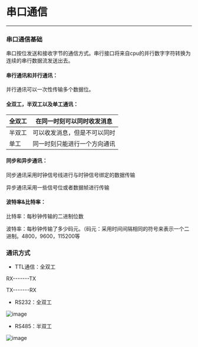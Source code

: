 # 串口通信

------

### 串口通信基础

串口按位发送和接收字节的通信方式。串行接口将来自cpu的并行数字字符转换为连续的串行数据流发送出去。

#### 串行通讯和并行通讯：

并行通讯可以一次性传输多个数据位。

#### 全双工，半双工以及单工通讯：

| 全双工 | 在同一时刻可以同时收发消息   |
| ------ | ---------------------------- |
| 半双工 | 可以收发消息，但是不可以同时 |
| 单工   | 同一时刻只能进行一个方向通讯 |

#### 同步和异步通讯：

同步通讯采用时钟信号线进行与时钟信号绑定的数据传输

异步通讯采用一些信号位或者数据帧进行传输

#### 波特率&比特率：

比特率：每秒钟传输的二进制位数

波特率：每秒钟传输了多少码元。（码元：采用时间间隔相同的符号来表示一个二进制。4800，9600，115200等



### 通讯方式

* TTL通信：全双工

RX-------TX

TX-------RX

* RS232：全双工

![image](E:\markdown\STM32\image\12.png)

* RS485：半双工

![image](E:\markdown\STM32\image\13.png)
